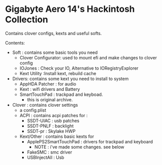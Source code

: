 # Gigabyte Aero 14's Hackintosh Collection

Contains clover configs, kexts and useful softs. 

Contents:

- Soft :  contains some basic tools you need 
  - Clover Configurator: used to mount efi and make changes to clover config
  - IOJones : Check your IO, Alternative to IORegistryExplorer
  - Kext Utility :Install kext, rebuild cache
- Drivers: contains some kext you need to install to system
  - AppHDA Patcher : for audio
  - Kext : wifi drivers and Battery 
  - SmartTouchPad : trackpad and keyboad.
    - this is original archive. 
- Clover : contains clover settings 
  - a config.plist
  - ACPI  : contains acpi patches for :
    - SSDT-UIAC : usb patches
    - SSDT-PNLF : backlight 
    - SSDT-pr : Skylake HWP
  - Kext/Other : contains basic kexts for 
    - ApplePS2SmartTouchPad : drivers for trackpad and keyboard
      - NOTE : i've made some changes. see below
    - FakeSMC : smc driver
    - USBInjectAll : Usb 